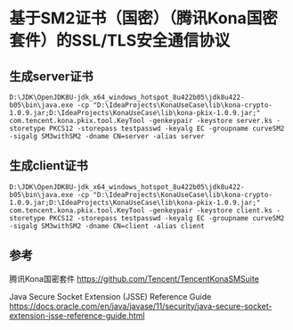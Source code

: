 # 基于SM2证书（国密）（腾讯Kona国密套件）的SSL/TLS安全通信协议

## 生成server证书

```shell
D:\JDK\OpenJDK8U-jdk_x64_windows_hotspot_8u422b05\jdk8u422-b05\bin\java.exe -cp "D:\IdeaProjects\KonaUseCase\lib\kona-crypto-1.0.9.jar;D:\IdeaProjects\KonaUseCase\lib\kona-pkix-1.0.9.jar;" com.tencent.kona.pkix.tool.KeyTool -genkeypair -keystore server.ks -storetype PKCS12 -storepass testpasswd -keyalg EC -groupname curveSM2 -sigalg SM3withSM2 -dname CN=server -alias server
```

## 生成client证书

```shell
D:\JDK\OpenJDK8U-jdk_x64_windows_hotspot_8u422b05\jdk8u422-b05\bin\java.exe -cp "D:\IdeaProjects\KonaUseCase\lib\kona-crypto-1.0.9.jar;D:\IdeaProjects\KonaUseCase\lib\kona-pkix-1.0.9.jar;" com.tencent.kona.pkix.tool.KeyTool -genkeypair -keystore client.ks -storetype PKCS12 -storepass testpasswd -keyalg EC -groupname curveSM2 -sigalg SM3withSM2 -dname CN=client -alias client
```

## 参考

腾讯Kona国密套件
https://github.com/Tencent/TencentKonaSMSuite

Java Secure Socket Extension (JSSE) Reference Guide
https://docs.oracle.com/en/java/javase/11/security/java-secure-socket-extension-jsse-reference-guide.html

